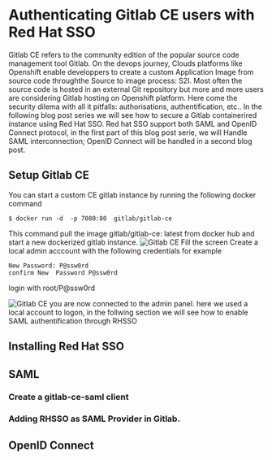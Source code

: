 # Authenticating Gitlab CE users with Red Hat SSO 

Gitlab CE refers to the community edition of the popular source code management tool Gitlab.
On the devops journey, Clouds platforms like Openshift  enable developpers to create a custom Application Image from source code throughthe Source to image process: S2I.
Most often the source code is hosted in an external Git repository but more and more users are considering Gitlab hosting on Openshift platform.
Here come the security dilema with all it pitfalls: authorisations, authentification, etc..
In the following blog post series we will see how to secure a Gitlab containerired instance using Red Hat SSO.
Red hat SSO support both SAML and OpenID Connect protocol, in the first part of this blog post serie, we will 
Handle SAML interconnection; OpenID Connect will be handled in a second blog post.


## Setup Gitlab CE

You can start a custom CE gitlab instance by running the following docker command 

```
$ docker run -d  -p 7080:80  gitlab/gitlab-ce 

```
This  command pull the image gitlab/gitlab-ce: latest from docker hub and start a new dockerized  gitlab instance.
![Gitlab CE](https://github.com/nelvadas/gitlab-with-redhatsso-saml.git/blob/master/gitlabce01.png)
Fill the screen 
Create a local admin acccount with the following credentials for example
```
New Password: P@ssw0rd
confirm New  Password P@ssw0rd
```
login with root/P@ssw0rd

![Gitlab CE](https://github.com/nelvadas/gitlab-with-redhatsso-saml.git/blob/master/gitlabce02.png)
you are now connected to the admin panel.
here we used a local account to logon, in the follwing section we will see how to enable SAML authentification through RHSSO


## Installing Red Hat SSO


## SAML 
### Create a gitlab-ce-saml client
### Adding RHSSO as SAML Provider in Gitlab.


## OpenID Connect
